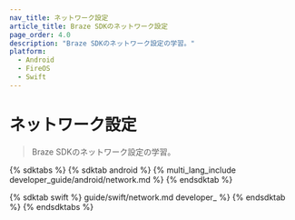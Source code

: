 ```yaml
---
nav_title: ネットワーク設定
article_title: Braze SDKのネットワーク設定
page_order: 4.0
description: "Braze SDKのネットワーク設定の学習。"
platform: 
  - Android
  - FireOS
  - Swift
---
```


# ネットワーク設定

> Braze SDKのネットワーク設定の学習。

{% sdktabs %}
{% sdktab android %}
{% multi_lang_include developer_guide/android/network.md %}
{% endsdktab %}

{% sdktab swift %}
guide/swift/network.md developer_ %}
{% endsdktab %}
{% endsdktabs %}
